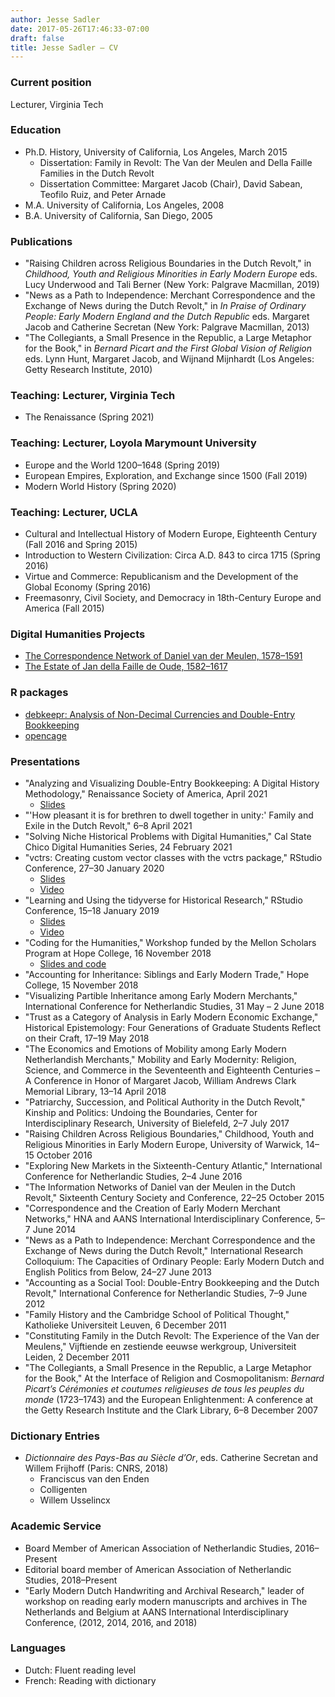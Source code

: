 ```yaml
---
author: Jesse Sadler
date: 2017-05-26T17:46:33-07:00
draft: false
title: Jesse Sadler – CV
---
```


### Current position
Lecturer, Virginia Tech

### Education
- Ph.D. History, University of California, Los Angeles, March 2015
	- Dissertation: Family in Revolt: The Van der Meulen and Della Faille Families in the Dutch Revolt
	- Dissertation Committee: Margaret Jacob (Chair), David Sabean, Teofilo Ruiz, and Peter Arnade
- M.A. University of California, Los Angeles, 2008
- B.A. University of California, San Diego, 2005

### Publications
- "Raising Children across Religious Boundaries in the Dutch Revolt," in *Childhood, Youth and Religious Minorities in Early Modern Europe* eds. Lucy Underwood and Tali Berner (New York: Palgrave Macmillan, 2019)
- "News as a Path to Independence: Merchant Correspondence and the Exchange of News during the Dutch Revolt," in *In Praise of Ordinary People: Early Modern England and the Dutch Republic* eds. Margaret Jacob and Catherine Secretan (New York: Palgrave Macmillan, 2013)
- "The Collegiants, a Small Presence in the Republic, a Large Metaphor for the Book," in *Bernard Picart and the First Global Vision of Religion* eds. Lynn Hunt, Margaret Jacob, and Wijnand Mijnhardt (Los Angeles: Getty Research Institute, 2010)

### Teaching: Lecturer, Virginia Tech
- The Renaissance (Spring 2021)

### Teaching: Lecturer, Loyola Marymount University
- Europe and the World 1200–1648 (Spring 2019)
- European Empires, Exploration, and Exchange since 1500 (Fall 2019)
- Modern World History (Spring 2020)

### Teaching: Lecturer, UCLA
- Cultural and Intellectual History of Modern Europe, Eighteenth Century (Fall 2016 and Spring 2015)
- Introduction to Western Civilization: Circa A.D. 843 to circa 1715 (Spring 2016)
- Virtue and Commerce: Republicanism and the Development of the Global Economy (Spring 2016)
- Freemasonry, Civil Society, and Democracy in 18th-Century Europe and America (Fall 2015)

### Digital Humanities Projects
- [The Correspondence Network of Daniel van der Meulen, 1578–1591](https://jessesadler.com/project/dvdm-correspondence)
- [The Estate of Jan della Faille de Oude, 1582–1617](https://jessesadler.com/project/df-inheritance/)

### R packages
- [debkeepr: Analysis of Non-Decimal Currencies and Double-Entry Bookkeeping](https://jessesadler.github.io/debkeepr/)
- [opencage](https://github.com/ropensci/opencage)

### Presentations
- "Analyzing and Visualizing Double-Entry Bookkeeping: A Digital History Methodology," Renaissance Society of America, April 2021
	- [Slides](/slides/rsa2021.pdf)
- "'How pleasant it is for brethren to dwell together in unity:' Family and Exile in the Dutch Revolt," 6–8 April 2021
- "Solving Niche Historical Problems with Digital Humanities," Cal State Chico Digital Humanities Series, 24 February 2021
- "vctrs: Creating custom vector classes with the vctrs package," RStudio Conference, 27–30 January 2020
	- [Slides](/slides/RStudio2020.pdf)
	- [Video](https://resources.rstudio.com/rstudio-conf-2020/vctrs-creating-custom-vector-classes-with-the-vctrs-package-jesse-sadler)
- "Learning and Using the tidyverse for Historical Research," RStudio Conference, 15–18 January 2019
	- [Slides](/slides/RStudio2019.pdf)
	- [Video](https://resources.rstudio.com/rstudio-conf-2019/learning-and-using-the-tidyverse-for-historical-research)
- "Coding for the Humanities," Workshop funded by the Mellon Scholars Program at Hope College, 16 November 2018
	- [Slides and code](https://github.com/jessesadler/hope-intro2r)
- "Accounting for Inheritance: Siblings and Early Modern Trade," Hope College, 15 November 2018
- "Visualizing Partible Inheritance among Early Modern Merchants," International Conference for Netherlandic Studies, 31 May – 2 June 2018
- "Trust as a Category of Analysis in Early Modern Economic Exchange," Historical Epistemology: Four Generations of Graduate Students Reflect on their Craft, 17–19 May 2018
- "The Economics and Emotions of Mobility among Early Modern Netherlandish Merchants," Mobility and Early Modernity: Religion, Science, and Commerce in the Seventeenth and Eighteenth Centuries – A Conference in Honor of Margaret Jacob, William Andrews Clark Memorial Library, 13–14 April 2018
- "Patriarchy, Succession, and Political Authority in the Dutch Revolt," Kinship and Politics: Undoing the Boundaries, Center for Interdisciplinary Research, University of Bielefeld, 2–7 July 2017
- "Raising Children Across Religious Boundaries," Childhood, Youth and Religious Minorities in Early Modern Europe, University of Warwick, 14–15 October 2016
- "Exploring New Markets in the Sixteenth-Century Atlantic," International Conference for Netherlandic Studies, 2–4 June 2016
- "The Information Networks of Daniel van der Meulen in the Dutch Revolt," Sixteenth Century Society and Conference, 22–25 October 2015
- "Correspondence and the Creation of Early Modern Merchant Networks," HNA and AANS International Interdisciplinary Conference, 5–7 June 2014
- "News as a Path to Independence: Merchant Correspondence and the Exchange of News during the Dutch Revolt," International Research Colloquium: The Capacities of Ordinary People: Early Modern Dutch and English Politics from Below, 24–27 June 2013
- "Accounting as a Social Tool: Double-Entry Bookkeeping and the Dutch Revolt," International Conference for Netherlandic Studies, 7–9 June 2012
- "Family History and the Cambridge School of Political Thought," Katholieke Universiteit Leuven, 6 December 2011
- "Constituting Family in the Dutch Revolt: The Experience of the Van der Meulens," Vijftiende en zestiende eeuwse werkgroup, Universiteit Leiden, 2 December 2011
- "The Collegiants, a Small Presence in the Republic, a Large Metaphor for the Book," At the Interface of Religion and Cosmopolitanism: *Bernard Picart’s Cérémonies et coutumes religieuses de tous les peuples du monde* (1723–1743) and the European Enlightenment: A conference at the Getty Research Institute and the Clark Library, 6–8 December 2007

### Dictionary Entries
- *Dictionnaire des Pays-Bas au Siècle d’Or*, eds. Catherine Secretan and Willem Frijhoff (Paris: CNRS, 2018)
	- Franciscus van den Enden
	- Colligenten
	- Willem Usselincx

### Academic Service
- Board Member of American Association of Netherlandic Studies, 2016–Present
- Editorial board member of American Association of Netherlandic Studies, 2018–Present
- "Early Modern Dutch Handwriting and Archival Research," leader of workshop on reading early modern manuscripts and archives in The Netherlands and Belgium at AANS International Interdisciplinary Conference, (2012, 2014, 2016, and 2018)

### Languages
- Dutch: Fluent reading level
- French: Reading with dictionary